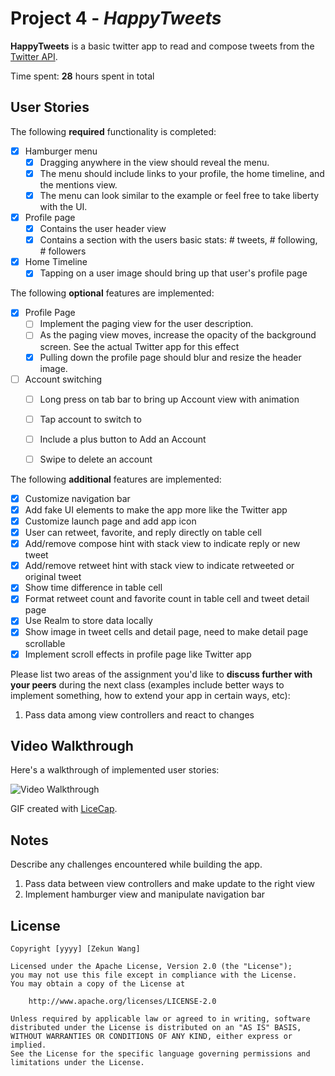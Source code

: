 # Project 4 - *HappyTweets*

**HappyTweets** is a basic twitter app to read and compose tweets from the [Twitter API](https://apps.twitter.com/).

Time spent: **28** hours spent in total

## User Stories

The following **required** functionality is completed:

- [x] Hamburger menu
   - [x] Dragging anywhere in the view should reveal the menu.
   - [x] The menu should include links to your profile, the home timeline, and the mentions view.
   - [x] The menu can look similar to the example or feel free to take liberty with the UI.
- [x] Profile page
   - [x] Contains the user header view
   - [x] Contains a section with the users basic stats: # tweets, # following, # followers
- [x] Home Timeline
   - [x] Tapping on a user image should bring up that user's profile page

The following **optional** features are implemented:

- [x] Profile Page
   - [ ] Implement the paging view for the user description.
   - [ ] As the paging view moves, increase the opacity of the background screen. See the actual Twitter app for this effect
   - [x] Pulling down the profile page should blur and resize the header image.
- [ ] Account switching
   - [ ] Long press on tab bar to bring up Account view with animation
   - [ ] Tap account to switch to
   - [ ] Include a plus button to Add an Account
   - [ ] Swipe to delete an account


The following **additional** features are implemented:

- [x] Customize navigation bar
- [x] Add fake UI elements to make the app more like the Twitter app
- [x] Customize launch page and add app icon
- [x] User can retweet, favorite, and reply directly on table cell
- [x] Add/remove compose hint with stack view to indicate reply or new tweet
- [x] Add/remove retweet hint with stack view to indicate retweeted or original tweet
- [x] Show time difference in table cell
- [x] Format retweet count and favorite count in table cell and tweet detail page
- [x] Use Realm to store data locally
- [x] Show image in tweet cells and detail page, need to make detail page scrollable
- [x] Implement scroll effects in profile page like Twitter app

Please list two areas of the assignment you'd like to **discuss further with your peers** during the next class (examples include better ways to implement something, how to extend your app in certain ways, etc):

  1. Pass data among view controllers and react to changes


## Video Walkthrough

Here's a walkthrough of implemented user stories:

![Video Walkthrough](HappyTweets_v1.gif)

GIF created with [LiceCap](http://www.cockos.com/licecap/).

## Notes

Describe any challenges encountered while building the app.
1. Pass data between view controllers and make update to the right view
2. Implement hamburger view and manipulate navigation bar 

## License

    Copyright [yyyy] [Zekun Wang]

    Licensed under the Apache License, Version 2.0 (the "License");
    you may not use this file except in compliance with the License.
    You may obtain a copy of the License at

        http://www.apache.org/licenses/LICENSE-2.0

    Unless required by applicable law or agreed to in writing, software
    distributed under the License is distributed on an "AS IS" BASIS,
    WITHOUT WARRANTIES OR CONDITIONS OF ANY KIND, either express or implied.
    See the License for the specific language governing permissions and
    limitations under the License.
